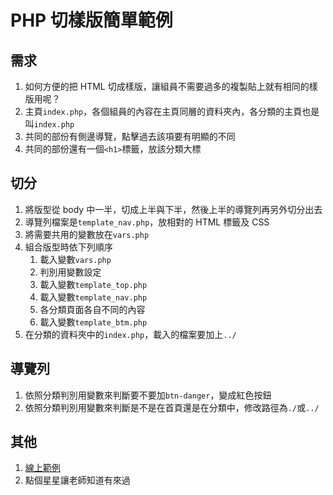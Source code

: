 # PHP 切樣版簡單範例

## 需求
1. 如何方便的把 HTML 切成樣版，讓組員不需要過多的複製貼上就有相同的樣版用呢？
2. 主頁`index.php`，各個組員的內容在主頁同層的資料夾內，各分類的主頁也是叫`index.php`
3. 共同的部份有側邊導覽，點擊過去該項要有明顯的不同
4. 共同的部份還有一個`<h1>`標籤，放該分類大標

## 切分
1. 將版型從 body 中一半，切成上半與下半，然後上半的導覽列再另外切分出去
2. 導覽列檔案是`template_nav.php`，放相對的 HTML 標籤及 CSS
3. 將需要共用的變數放在`vars.php`
4. 組合版型時依下列順序
    1. 載入變數`vars.php`
    2. 判別用變數設定
    3. 載入變數`template_top.php`
    4. 載入變數`template_nav.php`
    5. 各分類頁面各自不同的內容
    6. 載入變數`template_btm.php`
5. 在分類的資料夾中的`index.php`，載入的檔案要加上`../`

## 導覽列
1. 依照分類判別用變數來判斷要不要加`btn-danger`，變成紅色按鈕
2. 依照分類判別用變數來判斷是不是在首頁還是在分類中，修改路徑為`./`或`../`


## 其他
1. [線上範例](https://sagedaben.com/iSpan/php/set_template_01/)
2. 點個星星讓老師知道有來過